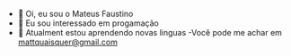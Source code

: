 - 👋 Oi, eu sou o Mateus Faustino
- 👀 Eu sou interessado em progamação
- 🌱 Atualment estou aprendendo novas linguas
-Você pode me achar em mattquaisquer@gmail.com
